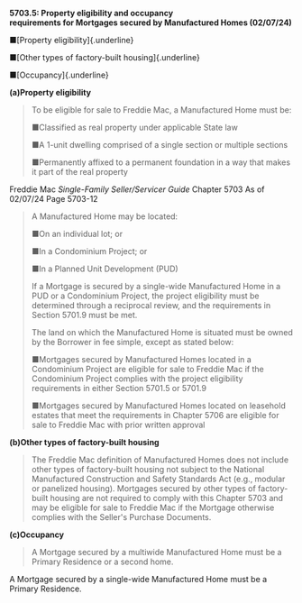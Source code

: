 **5703.5: Property eligibility and occupancy**\
**requirements for Mortgages secured by Manufactured Homes (02/07/24)**

■[Property eligibility]{.underline}

■[Other types of factory-built housing]{.underline}

■[Occupancy]{.underline}

**(a)Property eligibility**

> To be eligible for sale to Freddie Mac, a Manufactured Home must be:
>
> ■Classified as real property under applicable State law
>
> ■A 1-unit dwelling comprised of a single section or multiple sections
>
> ■Permanently affixed to a permanent foundation in a way that makes it
> part of the real property

Freddie Mac *Single-Family Seller/Servicer Guide* Chapter 5703 As of
02/07/24 Page 5703-12

> A Manufactured Home may be located:
>
> ■On an individual lot; or
>
> ■In a Condominium Project; or
>
> ■In a Planned Unit Development (PUD)
>
> If a Mortgage is secured by a single-wide Manufactured Home in a PUD
> or a Condominium Project, the project eligibility must be determined
> through a reciprocal review, and the requirements in Section 5701.9
> must be met.
>
> The land on which the Manufactured Home is situated must be owned by
> the Borrower in fee simple, except as stated below:
>
> ■Mortgages secured by Manufactured Homes located in a Condominium
> Project are eligible for sale to Freddie Mac if the Condominium
> Project complies with the project eligibility requirements in either
> Section 5701.5 or 5701.9
>
> ■Mortgages secured by Manufactured Homes located on leasehold estates
> that meet the requirements in Chapter 5706 are eligible for sale to
> Freddie Mac with prior written approval

**(b)Other types of factory-built housing**

> The Freddie Mac definition of Manufactured Homes does not include
> other types of factory-built housing not subject to the National
> Manufactured Construction and Safety Standards Act (e.g., modular or
> panelized housing). Mortgages secured by other types of factory-built
> housing are not required to comply with this Chapter 5703 and may be
> eligible for sale to Freddie Mac if the Mortgage otherwise complies
> with the Seller's Purchase Documents.

**(c)Occupancy**

> A Mortgage secured by a multiwide Manufactured Home must be a Primary
> Residence or a second home.

A Mortgage secured by a single-wide Manufactured Home must be a Primary
Residence.